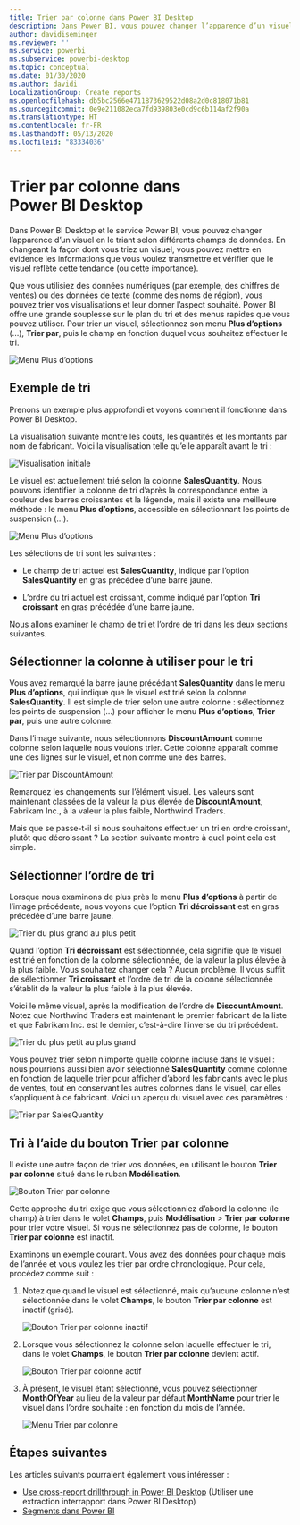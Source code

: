 ```yaml
---
title: Trier par colonne dans Power BI Desktop
description: Dans Power BI, vous pouvez changer l’apparence d’un visuel en le triant selon différents champs de données.
author: davidiseminger
ms.reviewer: ''
ms.service: powerbi
ms.subservice: powerbi-desktop
ms.topic: conceptual
ms.date: 01/30/2020
ms.author: davidi
LocalizationGroup: Create reports
ms.openlocfilehash: db5bc2566e4711873629522d08a2d0c818071b81
ms.sourcegitcommit: 0e9e211082eca7fd939803e0cd9c6b114af2f90a
ms.translationtype: HT
ms.contentlocale: fr-FR
ms.lasthandoff: 05/13/2020
ms.locfileid: "83334036"
---
```

# <a name="sort-by-column-in-power-bi-desktop"></a>Trier par colonne dans Power BI Desktop
Dans Power BI Desktop et le service Power BI, vous pouvez changer l’apparence d’un visuel en le triant selon différents champs de données. En changeant la façon dont vous triez un visuel, vous pouvez mettre en évidence les informations que vous voulez transmettre et vérifier que le visuel reflète cette tendance (ou cette importance).

Que vous utilisiez des données numériques (par exemple, des chiffres de ventes) ou des données de texte (comme des noms de région), vous pouvez trier vos visualisations et leur donner l’aspect souhaité. Power BI offre une grande souplesse sur le plan du tri et des menus rapides que vous pouvez utiliser. Pour trier un visuel, sélectionnez son menu **Plus d’options** (...), **Trier par**, puis le champ en fonction duquel vous souhaitez effectuer le tri.

![Menu Plus d’options](media/desktop-sort-by-column/sortbycolumn_2.png)

## <a name="sorting-example"></a>Exemple de tri
Prenons un exemple plus approfondi et voyons comment il fonctionne dans Power BI Desktop.

La visualisation suivante montre les coûts, les quantités et les montants par nom de fabricant. Voici la visualisation telle qu’elle apparaît avant le tri :

![Visualisation initiale](media/desktop-sort-by-column/sortbycolumn_1.png)

Le visuel est actuellement trié selon la colonne **SalesQuantity**. Nous pouvons identifier la colonne de tri d’après la correspondance entre la couleur des barres croissantes et la légende, mais il existe une meilleure méthode : le menu **Plus d’options**, accessible en sélectionnant les points de suspension (...).

![Menu Plus d’options](media/desktop-sort-by-column/sortbycolumn_2.png)

Les sélections de tri sont les suivantes :

* Le champ de tri actuel est **SalesQuantity**, indiqué par l’option **SalesQuantity** en gras précédée d’une barre jaune. 

* L’ordre du tri actuel est croissant, comme indiqué par l’option **Tri croissant** en gras précédée d’une barre jaune.

Nous allons examiner le champ de tri et l’ordre de tri dans les deux sections suivantes.

## <a name="select-which-column-to-use-for-sorting"></a>Sélectionner la colonne à utiliser pour le tri
Vous avez remarqué la barre jaune précédant **SalesQuantity** dans le menu **Plus d’options**, qui indique que le visuel est trié selon la colonne **SalesQuantity**. Il est simple de trier selon une autre colonne : sélectionnez les points de suspension (...) pour afficher le menu **Plus d’options**, **Trier par**, puis une autre colonne.

Dans l’image suivante, nous sélectionnons **DiscountAmount** comme colonne selon laquelle nous voulons trier. Cette colonne apparaît comme une des lignes sur le visuel, et non comme une des barres. 

![Trier par DiscountAmount](media/desktop-sort-by-column/sortbycolumn_3.png)

Remarquez les changements sur l’élément visuel. Les valeurs sont maintenant classées de la valeur la plus élevée de **DiscountAmount**, Fabrikam Inc., à la valeur la plus faible, Northwind Traders. 

Mais que se passe-t-il si nous souhaitons effectuer un tri en ordre croissant, plutôt que décroissant ? La section suivante montre à quel point cela est simple.

## <a name="select-the-sort-order"></a>Sélectionner l’ordre de tri
Lorsque nous examinons de plus près le menu **Plus d’options** à partir de l’image précédente, nous voyons que l’option **Tri décroissant** est en gras précédée d’une barre jaune.

![Trier du plus grand au plus petit](media/desktop-sort-by-column/sortbycolumn_4.png)

Quand l’option **Tri décroissant** est sélectionnée, cela signifie que le visuel est trié en fonction de la colonne sélectionnée, de la valeur la plus élevée à la plus faible. Vous souhaitez changer cela ? Aucun problème. Il vous suffit de sélectionner **Tri croissant** et l’ordre de tri de la colonne sélectionnée s’établit de la valeur la plus faible à la plus élevée.

Voici le même visuel, après la modification de l’ordre de **DiscountAmount**. Notez que Northwind Traders est maintenant le premier fabricant de la liste et que Fabrikam Inc. est le dernier, c’est-à-dire l’inverse du tri précédent.

![Trier du plus petit au plus grand](media/desktop-sort-by-column/sortbycolumn_5.png)

Vous pouvez trier selon n’importe quelle colonne incluse dans le visuel : nous pourrions aussi bien avoir sélectionné **SalesQuantity** comme colonne en fonction de laquelle trier pour afficher d’abord les fabricants avec le plus de ventes, tout en conservant les autres colonnes dans le visuel, car elles s’appliquent à ce fabricant. Voici un aperçu du visuel avec ces paramètres :

![Trier par SalesQuantity](media/desktop-sort-by-column/sortbycolumn_6.png)

## <a name="sort-using-the-sort-by-column-button"></a>Tri à l’aide du bouton Trier par colonne
Il existe une autre façon de trier vos données, en utilisant le bouton **Trier par colonne** situé dans le ruban **Modélisation**.

![Bouton Trier par colonne](media/desktop-sort-by-column/sortbycolumn_8.png)

Cette approche du tri exige que vous sélectionniez d’abord la colonne (le champ) à trier dans le volet **Champs**, puis **Modélisation** > **Trier par colonne** pour trier votre visuel. Si vous ne sélectionnez pas de colonne, le bouton **Trier par colonne** est inactif.

Examinons un exemple courant. Vous avez des données pour chaque mois de l’année et vous voulez les trier par ordre chronologique. Pour cela, procédez comme suit :

1. Notez que quand le visuel est sélectionné, mais qu’aucune colonne n’est sélectionnée dans le volet **Champs**, le bouton **Trier par colonne** est inactif (grisé).
   
   ![Bouton Trier par colonne inactif](media/desktop-sort-by-column/sortbycolumn_9.png)

2. Lorsque vous sélectionnez la colonne selon laquelle effectuer le tri, dans le volet **Champs**, le bouton **Trier par colonne** devient actif.
   
   ![Bouton Trier par colonne actif](media/desktop-sort-by-column/sortbycolumn_10.png)
3. À présent, le visuel étant sélectionné, vous pouvez sélectionner **MonthOfYear** au lieu de la valeur par défaut **MonthName** pour trier le visuel dans l’ordre souhaité : en fonction du mois de l’année.
   
   ![Menu Trier par colonne](media/desktop-sort-by-column/sortbycolumn_11.png)


<!---
This functionality is no longer active. Jan 2020

## Getting back to default column for sorting
You can sort by any column you'd like, but there may be times when you want the visual to return to its default sorting column. No problem. For a visual that has a sort column selected, open the **More options** menu and select that column again, and the visualization returns to its default sort column.

For example, here's our previous chart:

![Initial visualization](media/desktop-sort-by-column/sortbycolumn_6.png)

When we go back to the menu and select **SalesQuantity** again, the visual defaults to being ordered alphabetically by **Manufacturer**, as shown in the following image.

![Default sort order](media/desktop-sort-by-column/sortbycolumn_7.png)

With so many options for sorting your visuals, creating just the chart or image you want is easy.
--->

## <a name="next-steps"></a>Étapes suivantes

Les articles suivants pourraient également vous intéresser :

* [Use cross-report drillthrough in Power BI Desktop](desktop-cross-report-drill-through.md) (Utiliser une extraction interrapport dans Power BI Desktop)
* [Segments dans Power BI](../visuals/power-bi-visualization-slicers.md)
